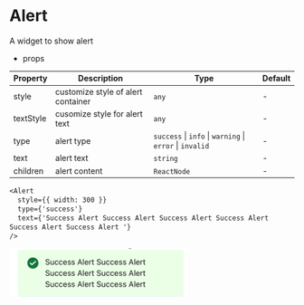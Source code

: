 # Alert

A widget to show alert

- props

| Property  | Description                        | Type                                                     | Default |
|-----------|------------------------------------|----------------------------------------------------------|---------|
|   style   | customize style of alert container | `any`                                                    | -       |
| textStyle | cusomize style for alert text      | `any`                                                    | -       |
| type      | alert type                         | `success` \| `info` \| `warning` \| `error` \| `invalid` | -       |
| text      | alert text                         | `string`                                                 | -       |
| children  | alert content                      | `ReactNode`                                              | -       |

```tsx
<Alert
  style={{ width: 300 }}
  type={'success'}
  text={'Success Alert Success Alert Success Alert Success Alert Success Alert Success Alert '}
/>
```

![alert](./img/alert.png)